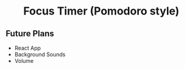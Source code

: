 <h1 align="center"> Focus Timer (Pomodoro style)</h1>

## Future Plans
- React App
- Background Sounds
- Volume 

